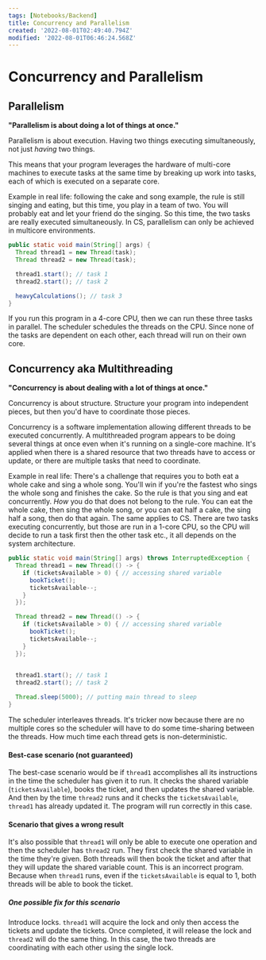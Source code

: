```yaml
---
tags: [Notebooks/Backend]
title: Concurrency and Parallelism
created: '2022-08-01T02:49:40.794Z'
modified: '2022-08-01T06:46:24.568Z'
---
```


# Concurrency and Parallelism

## Parallelism

__"Parallelism is about doing a lot of things at once."__

Parallelism is about execution. Having two things executing simultaneously, not just _having_ two things.

This means that your program leverages the hardware of multi-core machines to execute tasks at the same time by breaking up work into tasks, each of which is executed on a separate core.

Example in real life: following the cake and song example, the rule is still singing and eating, but this time, you play in a team of two. You will probably eat and let your friend do the singing. So this time, the two tasks are really executed simultaneously. In CS, parallelism can only be achieved in multicore environments.

```java
public static void main(String[] args) {
  Thread thread1 = new Thread(task);
  Thread thread2 = new Thread(task);

  thread1.start(); // task 1
  thread2.start(); // task 2

  heavyCalculations(); // task 3 
}
```

If you run this program in a 4-core CPU, then we can run these three tasks in parallel. The scheduler schedules the threads on the CPU. Since none of the tasks are dependent on each other, each thread will run on their own core.


## Concurrency aka Multithreading

__"Concurrency is about dealing with a lot of things at once."__

Concurrency is about structure. Structure your program into independent pieces, but then you'd have to coordinate those pieces. 

Concurrency is a software implementation allowing different threads to be executed concurrently. A multithreaded program appears to be doing several things at once even when it's running on a single-core machine. It's applied when there is a shared resource that two threads have to access or update, or there are multiple tasks that need to coordinate.

Example in real life: There's a challenge that requires you to both eat a whole cake and sing a whole song. You'll win if you're the fastest who sings the whole song and finishes the cake. So the rule is that you sing and eat concurrently. _How_ you do that does not belong to the rule. You can eat the whole cake, then sing the whole song, or you can eat half a cake, the sing half a song, then do that again. The same applies to CS. There are two tasks executing concurrently, but those are run in a 1-core CPU, so the CPU will decide to run a task first then the other task etc., it all depends on the system architecture. 

```java
public static void main(String[] args) throws InterruptedException {
  Thread thread1 = new Thread(() -> {
    if (ticketsAvailable > 0) { // accessing shared variable
      bookTicket();
      ticketsAvailable--;
    }
  });

  Thread thread2 = new Thread(() -> {
    if (ticketsAvailable > 0) { // accessing shared variable
      bookTicket();
      ticketsAvailable--;
    }
  });
  

  thread1.start(); // task 1
  thread2.start(); // task 2

  Thread.sleep(5000); // putting main thread to sleep 
}
```

 The scheduler interleaves threads. It's tricker now because there are no multiple cores so the scheduler will have to do some time-sharing between the threads. How much time each thread gets is non-deterministic. 

 #### Best-case scenario (not guaranteed)
 The best-case scenario would be if `thread1` accomplishes all its instructions in the time the scheduler has given it to run. It checks the shared variable (`ticketsAvailable`), books the ticket, and then updates the shared variable. And then by the time `thread2` runs and it checks the `ticketsAvailable`, `thread1` has already updated it. The program will run correctly in this case. 

 #### Scenario that gives a wrong result

 It's also possible that `thread1` will only be able to execute one operation and then the scheduler has `thread2` run. They first check the shared variable in the time they're given. Both threads will then book the ticket and after that they will update the shared variable count. This is an incorrect program. Because when `thread1` runs, even if the `ticketsAvailable` is equal to 1, both threads will be able to book the ticket. 

 ##### One possible fix for this scenario

Introduce locks. `thread1` will acquire the lock and only then access the tickets and update the tickets. Once completed, it will release the lock and `thread2` will do the same thing. In this case, the two threads are coordinating with each other using the single lock. 



